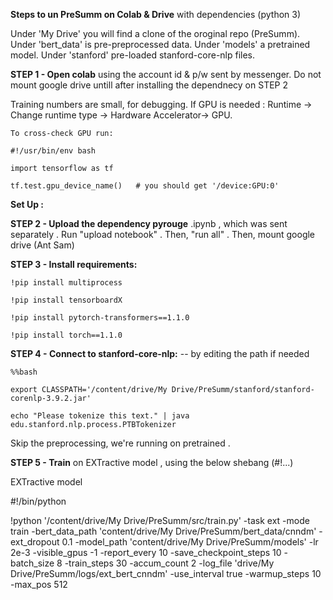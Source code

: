 **Steps to un PreSumm on Colab & Drive** with dependencies (python 3) 


Under 'My Drive' you will find a clone of the oroginal repo (PreSumm). Under 'bert_data' is pre-preprocessed data. Under 'models' a pretrained  model. Under 'stanford' pre-loaded stanford-core-nlp files. 


**STEP 1 - Open colab** using the account id & p/w sent by messenger. Do not mount google drive untill after installing the dependnecy on STEP 2

Training numbers are small, for debugging. If GPU is needed : Runtime -> Change runtime type -> Hardware Accelerator-> GPU. 

    To cross-check GPU run:
    
    #!/usr/bin/env bash
    
    import tensorflow as tf
    
    tf.test.gpu_device_name()   # you should get '/device:GPU:0'


**Set Up :**


**STEP 2 - Upload the dependency pyrouge** .ipynb , which was sent separately . Run "upload notebook" . Then, "run all" . Then, mount google drive (Ant Sam)


**STEP 3 - Install requirements:** 

    !pip install multiprocess
    
    !pip install tensorboardX
    
    !pip install pytorch-transformers==1.1.0
        
    !pip install torch==1.1.0


**STEP 4 - Connect to stanford-core-nlp:** -- by editing the path if needed 

    %%bash
  
    export CLASSPATH='/content/drive/My Drive/PreSumm/stanford/stanford-corenlp-3.9.2.jar'
  
    echo "Please tokenize this text." | java edu.stanford.nlp.process.PTBTokenizer


Skip the preprocessing,  we're running on pretrained .
 
 
**STEP 5 - Train** on EXTractive model ,  using  the below shebang (#!...) 

EXTractive model

#!/bin/python

!python '/content/drive/My Drive/PreSumm/src/train.py' -task ext -mode train -bert_data_path 'content/drive/My Drive/PreSumm/bert_data/cnndm' -ext_dropout 0.1 -model_path 'content/drive/My Drive/PreSumm/models' -lr 2e-3 -visible_gpus -1 -report_every 10 -save_checkpoint_steps 10 -batch_size 8 -train_steps 30 -accum_count 2 -log_file 'drive/My Drive/PreSumm/logs/ext_bert_cnndm' -use_interval true -warmup_steps 10 -max_pos 512




